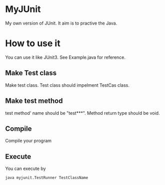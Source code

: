 # MyJUnit
My own version of JUnit. It aim is to practive the Java.

# How to use it
You can use it like JUnit3.
See Example.java for reference.

## Make Test class
Make test class.
Test class should impelment TestCas class.

## Make test method
test method' name should be "test***".
Method return type should be void.

## Compile
Compile your program

## Execute
You can execute by
```
java myjunit.TestRunner TestClassName
```
